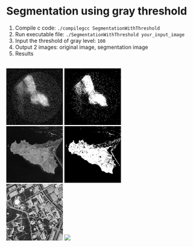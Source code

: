 # Segmentation using gray threshold

1. Compile c code: ```./compilegcc SegmentationWithThreshold``` 
2. Run executable file: ```./SegmentationWithThreshold your_input_image```
3. Input the threshold of gray level: ```100```
4. Output 2 images: original image, segmentation image
5. Results
<br>
<img src="coeur.png" width="150">
<img src="segmentation_coeur.png" width="150">
<br>
<img src="satelliteIles.png" width="150">
<img src="segmentation_satelliteIles.png" width="150">
<br>
<img src="satelliteVille.png" width="150">
<img src="segmentation_satelliteVille" width="150">

